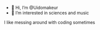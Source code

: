 - 👋 Hi, I’m @Uidomakeur
- 👀 I’m interested in sciences and music

I like messing around with coding sometimes
